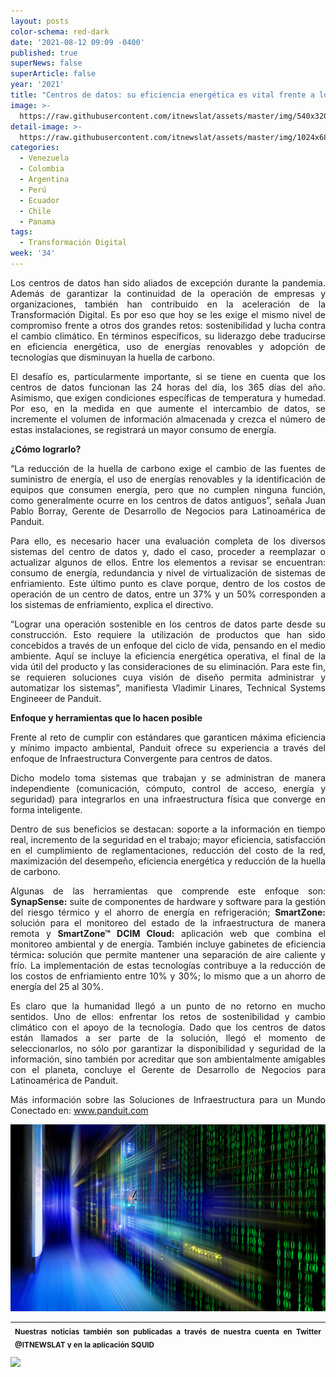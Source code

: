```yaml
---
layout: posts
color-schema: red-dark
date: '2021-08-12 09:09 -0400'
published: true
superNews: false
superArticle: false
year: '2021'
title: "Centros de datos: su eficiencia energética es vital frente a los reto\_de sostenibilidad y lucha contra el cambio climático"
image: >-
  https://raw.githubusercontent.com/itnewslat/assets/master/img/540x320/Centro-computo-IA-p.jpg
detail-image: >-
  https://raw.githubusercontent.com/itnewslat/assets/master/img/1024x680/Centro-computo-IA-g.jpg
categories:
  - Venezuela
  - Colombia
  - Argentina
  - Perú
  - Ecuador
  - Chile
  - Panama
tags:
  - Transformación Digital
week: '34'
---
```

<p style="text-align: justify;">Los centros de datos han sido aliados de excepción durante la pandemia. Además de garantizar la continuidad de la operación de empresas y organizaciones, también han contribuido en la aceleración de la Transformación Digital. Es por eso que hoy se les exige el mismo nivel de compromiso frente a otros dos grandes retos: sostenibilidad y lucha contra el cambio climático. En términos específicos, su liderazgo debe traducirse en eficiencia energética, uso de energías renovables y adopción de tecnologías que disminuyan la huella de carbono.</p>
<p style="text-align: justify;">El desafío es, particularmente importante, si se tiene en cuenta que los centros de datos funcionan las 24 horas del día, los 365 días del año. Asimismo, que exigen condiciones específicas de temperatura y humedad. Por eso, en la medida en que aumente el intercambio de datos, se incremente el volumen de información almacenada y crezca el número de estas instalaciones, se registrará un mayor consumo de energía.</p>
<p style="text-align: justify;"><strong>¿Cómo lograrlo?</strong></p>
<p style="text-align: justify;">“La reducción de la huella de carbono exige el cambio de las fuentes de suministro de energía, el uso de energías renovables y la identificación de equipos que consumen energía, pero que no cumplen ninguna función, como generalmente ocurre en los centros de datos antiguos”, señala Juan Pablo Borray, Gerente de Desarrollo de Negocios para Latinoamérica de Panduit.</p>
<p style="text-align: justify;">Para ello, es necesario hacer una evaluación completa de los diversos sistemas del centro de datos y, dado el caso, proceder a reemplazar o actualizar algunos de ellos. Entre los elementos a revisar se encuentran: consumo de energía, redundancia y nivel de virtualización de sistemas de enfriamiento. Este último punto es clave porque, dentro de los costos de operación de un centro de datos, entre un 37% y un 50% corresponden a los sistemas de enfriamiento, explica el directivo.</p>
<p style="text-align: justify;">“Lograr una operación sostenible en los centros de datos parte desde su construcción. Esto requiere la utilización de productos que han sido concebidos a través de un enfoque del ciclo de vida, pensando en el medio ambiente. Aquí se incluye la eficiencia energética operativa, el final de la vida útil del producto y las consideraciones de su eliminación. Para este fin, se requieren soluciones cuya visión de diseño permita administrar y automatizar los sistemas”, manifiesta Vladimir Linares, Technical Systems Engineeer de Panduit.</p>
<p style="text-align: justify;"><strong>Enfoque y herramientas que lo hacen posible</strong></p>
<p style="text-align: justify;">Frente al reto de cumplir con estándares que garanticen máxima eficiencia y mínimo impacto ambiental, Panduit ofrece su experiencia a través del enfoque de Infraestructura Convergente para centros de datos.</p>
<p style="text-align: justify;">Dicho modelo toma sistemas que trabajan y se administran de manera independiente (comunicación, cómputo, control de acceso, energía y seguridad) para integrarlos en una infraestructura física que converge en forma inteligente.</p>
<p style="text-align: justify;">Dentro de sus beneficios se destacan: soporte a la información en tiempo real, incremento de la seguridad en el trabajo; mayor eficiencia, satisfacción en el cumplimiento de reglamentaciones, reducción del costo de la red, maximización del desempeño, eficiencia energética y reducción de la huella de carbono.</p>
<p style="text-align: justify;">Algunas de las herramientas que comprende este enfoque son: <strong>SynapSense:</strong> suite de componentes de hardware y software para la gestión del riesgo térmico y el ahorro de energía en refrigeración; <strong>SmartZone: </strong>solución para el monitoreo del estado de la infraestructura de manera remota y <strong>SmartZone™ DCIM Cloud:</strong> aplicación web que combina el monitoreo ambiental y de energía. También incluye gabinetes de eficiencia térmica<strong>: </strong>solución que permite mantener una separación de aire caliente y frío. La implementación de estas tecnologías contribuye a la reducción de los costos de enfriamiento entre 10% y 30%; lo mismo que a un ahorro de energía del 25 al 30%.</p>
<p style="text-align: justify;">Es claro que la humanidad llegó a un punto de no retorno en mucho sentidos. Uno de ellos: enfrentar los retos de sostenibilidad y cambio climático con el apoyo de la tecnología. Dado que los centros de datos están llamados a ser parte de la solución, llegó el momento de seleccionarlos, no sólo por garantizar la disponibilidad y seguridad de la información, sino también por acreditar que son ambientalmente amigables con el planeta, concluye el Gerente de Desarrollo de Negocios para Latinoamérica de Panduit.</p>
<p style="text-align: justify;">Más información sobre las Soluciones de Infraestructura para un Mundo Conectado en: <a href="http://www.panduit.com">www.panduit.com</a></p>

![](https://raw.githubusercontent.com/itnewslat/assets/master/img/540x320/Centro-computo-IA-p.jpg)

<table style="height: 42px;" width="569">
<tbody>
<tr>
<td style="text-align: justify;"><sub><strong>Nuestras noticias también son publicadas a través de nuestra cuenta en Twitter <a href="https://twitter.com/itnewslat?lang=es">@ITNEWSLAT</a> y en la aplicación <a href="https://squidapp.co/en/">SQUID</a></strong></sub></td>
</tr>
</tbody>
</table>

<img src="https://tracker.metricool.com/c3po.jpg?hash=56f88a41e39ab42c063cc51676587a04"/>
